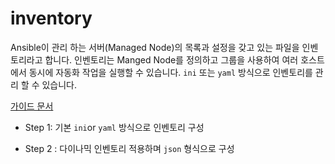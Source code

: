 # inventory

Ansible이 관리 하는 서버(Managed Node)의 목록과 설정을 갖고 있는 파일을 인벤토리라고 합니다.
인벤토리는 Manged Node를 정의하고 그룹을 사용하여 여러 호스트에서 동시에 자동화 작업을 실행할 수 있습니다.
`ini` 또는 `yaml` 방식으로 인벤토리를 관리 할 수 있습니다.


[가이드 문서](https://docs.ansible.com/ansible/latest/inventory_guide/intro_inventory.html)





* Step 1: 기본 `ini`or `yaml` 방식으로 인벤토리 구성

* Step 2 : 다이나믹 인벤토리 적용하며 `json` 형식으로 구성
